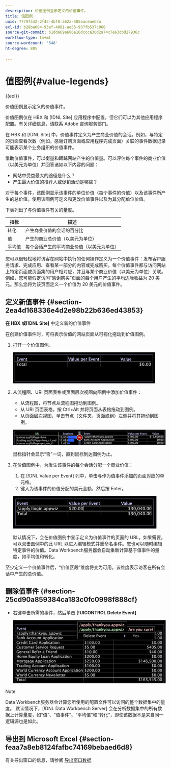 ```yaml
---
description: 价值图例显示定义的价值事件。
title: 值图例
uuid: 7779f442-2f45-4bf8-a62a-585aaceaeb3a
exl-id: b28ba604-93ef-4081-ae55-937fb537c068
source-git-commit: b1dda69a606a16dccca30d2a74c7e63dbd27936c
workflow-type: tm+mt
source-wordcount: '648'
ht-degree: 88%

---
```


# 值图例{#value-legends}

{{eol}}

价值图例显示定义的价值事件。

价值图例仅在 HBX 和 [!DNL Site] 应用程序中配置，但它们可以为其他应用程序配置。有关详细信息，请联系 Adobe 咨询服务部门。

在 HBX 和 [!DNL Site] 中，价值事件定义为产生商业价值的会话。例如，与特定的页面查看次数（例如，感谢订购页面或应用程序完成页面）关联的事件数据记录可能表示某个业务组织的价值事件。

借助价值事件，可以衡量和跟踪网站产生的价值量。可以评估每个事件的商业价值（以美元为单位）并回答诸如以下内容的问题：

* 网站中受益最大的途径是什么？
* 产生最大价值的推荐人或促销活动是哪些？

对于每个事件，该图例显示该事件的单位价值（每个事件的价值）以及该事件所产生的总价值。使用该图例可定义和更改价值事件以及为其分配单位价值。

下表列出了与价值事件有关的量度。

| 指标 | 描述 |
|---|---|
| 转化 | 产生商业价值的会话的百分比 |
| 值 | 产生的商业总价值（以美元为单位） |
| 平均值 | 每个会话产生的平均商业价值（以美元为单位） |

您可以很轻松地将访客在网站中执行的任何操作定义为一个价值事件：发布客户服务请求、完成应用、查看某一部分的内容或完成购买。每个价值事件都与访问网站上特定页面或页面集的用户相对应，并且与某个商业价值（以美元为单位）关联。例如，您可能假定访问“感谢购买”页面的每个用户产生的平均边际收益为 20 美元。那么您将为该页面定义一个价值为 20 美元的价值事件。

## 定义新值事件 {#section-2ea4d168336e4d2e98b22b636ed43853}

**在 HBX 或[!DNL Site]** 中定义新的价值事件

在创建价值事件时，可将表示价值的网站页面从可视化拖动到价值图例。

1. 打开一个价值图例。

   ![](assets/lgd_ValueLegend.png)

1. 从流程图、URI 页面表格或页面层次视图向图例中添加价值事件：

   * 从流程图，将节点从流程图拖动到图例。
   * 从 URI 页面表格，按 Ctrl+Alt 并将页面从表格拖动到图例。
   * 从页面层次视图，单击节点（文件夹、页面或组）左侧并将其拖动到图例。

   ![](assets/client-leg.png)

   鼠标指针会显示“否”一词，直到鼠标到达图例为止。

1. 在价值图例中，为发生该事件的每个会话分配一个商业价值：

   1. 在 [!DNL Value per Event] 列中，单击与作为值事件添加的页面对应的单元格。
   1. 键入为该事件的价值分配的美元金额，然后按 Enter。

   ![](assets/lgd_ValueLegend_Value.png)

   默认情况下，会在价值图例中显示定义为价值事件的页面的 URL。如果需要，可以双击图例中的此 URL 以进入编辑模式并重命名事件。您也可以随时编辑特定事件的价值。Data Workbench服务器会自动重新计算基于值事件的量度，如平均值和转化。

至少定义一个价值事件后，“价值区段”维度将变为可用。该维度表示访客在所有会话中产生的总价值。

## 删除值事件 {#section-25cd90a859384ca183c0fc0998f888cf}

* 右键单击所需的事件，然后单击 **[!UICONTROL Delete Event]**.

   ![](assets/lgd_ValueLegend_deleteEvent.png)

>[!NOTE]
>
>Data Workbench服务器会计算您所使用的配置文件可以访问的整个数据集中的量度。 默认情况下，[!DNL Data Workbench Server] 会在分析数据集中的所有数据上计算量度，如“值”、“值事件”、“平均值”和“转化”，即使该数据不是来自同一逻辑源也是如此。

## 导出到 Microsoft Excel {#section-feaa7a8eb8124fafbc74169bebaed6d8}

有关导出窗口的信息，请参阅 [导出窗口数据](../../../../home/c-get-started/c-wk-win-wksp/c-exp-win-data.md#concept-8df61d64ed434cc5a499023c44197349).
